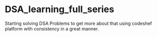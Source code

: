 # DSA_learning_full_series
Starting solving DSA Problems to get more about that using codeshef platform with consistency in a great manner. 
